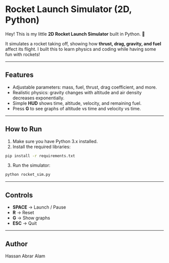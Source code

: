 # Rocket Launch Simulator (2D, Python)

Hey! This is my little **2D Rocket Launch Simulator** built in Python. 🚀  

It simulates a rocket taking off, showing how **thrust, drag, gravity, and fuel** affect its flight. I built this to learn physics and coding while having some fun with rockets!

---

## Features
- Adjustable parameters: mass, fuel, thrust, drag coefficient, and more.  
- Realistic physics: gravity changes with altitude and air density decreases exponentially.  
- Simple **HUD** shows time, altitude, velocity, and remaining fuel.  
- Press **G** to see graphs of altitude vs time and velocity vs time.  

---

## How to Run
1. Make sure you have Python 3.x installed.  
2. Install the required libraries:

```bash
pip install -r requirements.txt
```

3. Run the simulator:

```bash
python rocket_sim.py
```

---

## Controls
- **SPACE** → Launch / Pause  
- **R** → Reset  
- **G** → Show graphs  
- **ESC** → Quit  

---

## Author
Hassan Abrar Alam
